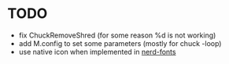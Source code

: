 # TODO

- fix ChuckRemoveShred (for some reason %d is not working)
- add M.config to set some parameters (mostly for chuck -loop)
- use native icon when implemented in [nerd-fonts](https://github.com/ryanoasis/nerd-fonts/discussions/1479)
